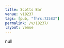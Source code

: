 ```yaml
---
title: Scotts Bar
venue: v18237
tags: [pub, "fhrs:72583"]
permalink: /v/18237/
layout: venue
---
```

null